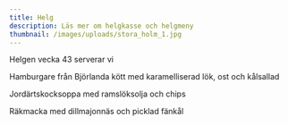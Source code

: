 ```yaml
---
title: Helg
description: Läs mer om helgkasse och helgmeny
thumbnail: /images/uploads/stora_holm_1.jpg
---
```

Helgen vecka 43 serverar vi 

Hamburgare från Björlanda kött med karamelliserad lök, ost och kålsallad 



Jordärtskocksoppa med ramslöksolja och chips



Räkmacka med dillmajonnäs och picklad fänkål